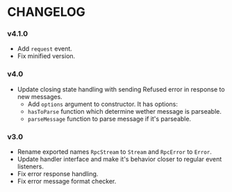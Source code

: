 # CHANGELOG

### v4.1.0

* Add `request` event.
* Fix minified version.

### v4.0

* Update closing state handling with sending Refused error in response to new
  messages.
  * Add `options` argument to constructor. It has options:
  - `hasToParse` function which determine wether message is parseable.
  - `parseMessage` function to parse message if it's parseable.

### v3.0

* Rename exported names `RpcStream` to `Stream` and `RpcError` to `Error`.
* Update handler interface and make it's behavior closer to regular event
  listeners.
* Fix error response handling.
* Fix error message format checker.
